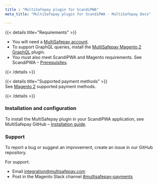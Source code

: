```yaml
---
title : "MultiSafepay plugin for ScandiPWA"
meta_title: "MultiSafepay plugin for ScandiPWA - MultiSafepay Docs"

---
```


{{< details title="Requirements" >}}

- You will need a [MultiSafepay account](https://testmerchant.multisafepay.com/signup).
- To support GraphQL queries, install the [MultiSafepay Magento 2 GraphQL](https://github.com/MultiSafepay/magento2-graphql) plugin.
- You must also meet ScandiPWA and Magento requirements. See ScandiPWA – [Prerequisites](https://docs.scandipwa.com/getting-started/getting-started/magento-integration#prerequisites).

{{< /details >}}

{{< details title="Supported payment methods" >}}
&nbsp;  
See [Magento 2](/magento-2/) supported payment methods.

{{< /details >}}

### Installation and configuration

To install the MultiSafepay plugin in your ScandiPWA application, see MultiSafepay GitHub – [Installation guide](https://github.com/MultiSafepay/scandipwa-multisafepay-payment-integration).

### Support
To report a bug or suggest an improvement, create an issue in our GitHub repository. 

For support:

- Email <integration@multisafepay.com>
- Post in the Magento Slack channel [#multisafepay-payments](https://magentocommeng.slack.com/messages/multisafepay-payments/)

